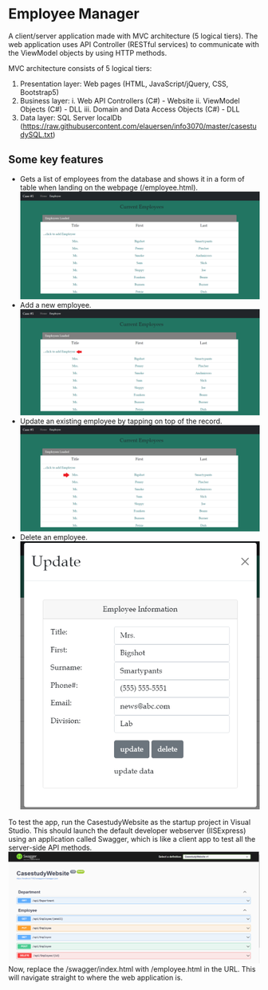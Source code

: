 # Employee Manager

A client/server application made with MVC architecture (5 logical tiers). The web application uses API Controller (RESTful services) to communicate with the 
ViewModel objects by using HTTP methods.

MVC architecture consists of 5 logical tiers:
1. Presentation layer: Web pages (HTML, JavaScript/jQuery, CSS, Bootstrap5)
2. Business layer: 
	i. Web API Controllers (C#) - Website
	ii. ViewModel Objects (C#) - DLL
	iii. Domain and Data Access Objects (C#) - DLL
3. Data layer: SQL Server localDb (https://raw.githubusercontent.com/elauersen/info3070/master/casestudySQL.txt)

## Some key features
- Gets a list of employees from the database and shows it in a form of table when landing on the webpage (/employee.html).
![Employee landing page](./img/landing-page.png "Employee landing page")
- Add a new employee.
![Add a new employee](./img/add-here.png "Add from here")
- Update an existing employee by tapping on top of the record.
![Update an existing employee](./img/update-here.png "Update from here")
- Delete an employee.
![Delete an existing employee](./img/update.png "Delete from here")

To test the app, run the CasestudyWebsite as the startup project in Visual Studio. This should launch the default developer webserver (IISExpress) using an application called Swagger, which is like a client app to test all the server-side API methods.
![Swagger page](./img/swagger.png "Swagger landing page")
Now, replace the /swagger/index.html with /employee.html in the URL. This will navigate straight to where the web application is.
